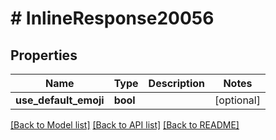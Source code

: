 # # InlineResponse20056

## Properties

Name | Type | Description | Notes
------------ | ------------- | ------------- | -------------
**use_default_emoji** | **bool** |  | [optional]

[[Back to Model list]](../../README.md#models) [[Back to API list]](../../README.md#endpoints) [[Back to README]](../../README.md)
